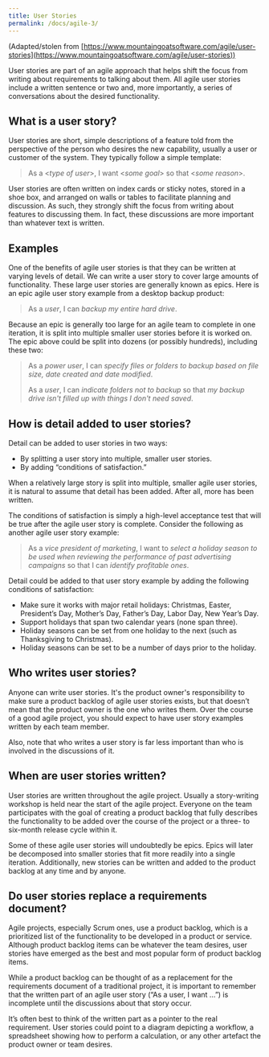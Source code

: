 ```yaml
---
title: User Stories
permalink: /docs/agile-3/
---
```


(Adapted/stolen from [https://www.mountaingoatsoftware.com/agile/user-stories](https://www.mountaingoatsoftware.com/agile/user-stories))  

User stories are part of an agile approach that helps shift the focus from writing about requirements to talking about them. All agile user stories include a written sentence or two and, more importantly, a series of conversations about the desired functionality.

## What is a user story?
User stories are short, simple descriptions of a feature told from the perspective of the person who desires the new capability, usually a user or customer of the system. They typically follow a simple template:  

>As a <*type of user*>, I want <*some goal*> so that <*some reason*>.

User stories are often written on index cards or sticky notes, stored in a shoe box, and arranged on walls or tables to facilitate planning and discussion. As such, they strongly shift the focus from writing about features to discussing them. In fact, these discussions are more important than whatever text is written.  

## Examples

One of the benefits of agile user stories is that they can be written at varying levels of detail. We can write a user story to cover large amounts of functionality. These large user stories are generally known as epics. Here is an epic agile user story example from a desktop backup product:  

>As a *user*, I can *backup my entire hard drive*.

Because an epic is generally too large for an agile team to complete in one iteration, it is split into multiple smaller user stories before it is worked on. The epic above could be split into dozens (or possibly hundreds), including these two:  

>As a *power user*, I can *specify files or folders to backup based on file size, date created and date modified*.
>
>As a *user*, I can *indicate folders not to backup* so that *my backup drive isn't filled up with things I don't need saved*.

## How is detail added to user stories?
Detail can be added to user stories in two ways:  
* By splitting a user story into multiple, smaller user stories.
* By adding “conditions of satisfaction.”

When a relatively large story is split into multiple, smaller agile user stories, it is natural to assume that detail has been added. After all, more has been written.  

The conditions of satisfaction is simply a high-level acceptance test that will be true after the agile user story is complete. Consider the following as another agile user story example:  

>As a *vice president of marketing*, I want to *select a holiday season to be used when reviewing the performance of past advertising campaigns* so that I can *identify profitable ones*.  

Detail could be added to that user story example by adding the following conditions of satisfaction:

* Make sure it works with major retail holidays: Christmas, Easter, President’s Day, Mother’s Day, Father’s Day, Labor Day, New Year’s Day.
* Support holidays that span two calendar years (none span three).
* Holiday seasons can be set from one holiday to the next (such as Thanksgiving to Christmas).
* Holiday seasons can be set to be a number of days prior to the holiday.

## Who writes user stories?

Anyone can write user stories. It's the product owner's responsibility to make sure a product backlog of agile user stories exists, but that doesn’t mean that the product owner is the one who writes them. Over the course of a good agile project, you should expect to have user story examples written by each team member.  

Also, note that who writes a user story is far less important than who is involved in the discussions of it.  

## When are user stories written?

User stories are written throughout the agile project. Usually a story-writing workshop is held near the start of the agile project. Everyone on the team participates with the goal of creating a product backlog that fully describes the functionality to be added over the course of the project or a three- to six-month release cycle within it.  

Some of these agile user stories will undoubtedly be epics. Epics will later be decomposed into smaller stories that fit more readily into a single iteration. Additionally, new stories can be written and added to the product backlog at any time and by anyone.  

## Do user stories replace a requirements document?

Agile projects, especially Scrum ones, use a product backlog, which is a prioritized list of the functionality to be developed in a product or service. Although product backlog items can be whatever the team desires, user stories have emerged as the best and most popular form of product backlog items.  

While a product backlog can be thought of as a replacement for the requirements document of a traditional project, it is important to remember that the written part of an agile user story (“As a user, I want …”) is incomplete until the discussions about that story occur.  

It’s often best to think of the written part as a pointer to the real requirement. User stories could point to a diagram depicting a workflow, a spreadsheet showing how to perform a calculation, or any other artefact the product owner or team desires.  

